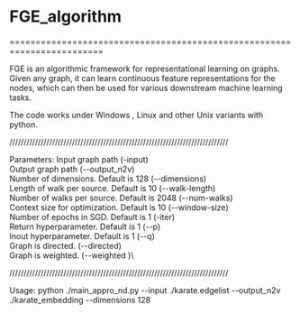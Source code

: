 # FGE_algorithm
========================================================================
   
FGE is an algorithmic framework for representational learning on graphs. Given any graph, it can learn continuous feature representations for the nodes, which can then be used for various downstream machine learning tasks. 

The code works under Windows , Linux and other Unix variants with python. 

/////////////////////////////////////////////////////////////////////////////

Parameters:
Input graph path (-input)  \
Output graph path (--output_n2v)\
Number of dimensions. Default is 128 (--dimensions)\
Length of walk per source. Default is 10 (--walk-length)\
Number of walks per source. Default is 2048 (--num-walks)\
Context size for optimization. Default is 10 (--window-size)\
Number of epochs in SGD. Default is 1 (-iter)\
Return hyperparameter. Default is 1 (--p)\
Inout hyperparameter. Default is 1 (--q)\
Graph is directed. (--directed)\
Graph is weighted. (--weighted )\

/////////////////////////////////////////////////////////////////////////////

Usage:
python ./main_appro_nd.py --input ./karate.edgelist --output_n2v ./karate_embedding --dimensions 128 
